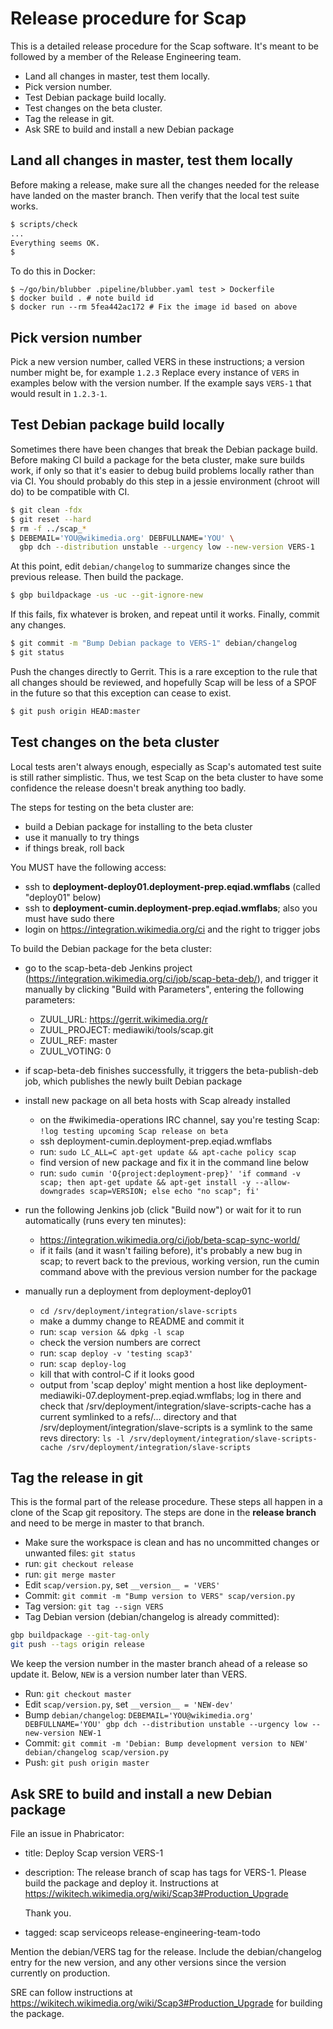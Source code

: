 # Release procedure for Scap

This is a detailed release procedure for the Scap software. It's meant
to be followed by a member of the Release Engineering team.

* Land all changes in master, test them locally.
* Pick version number.
* Test Debian package build locally.
* Test changes on the beta cluster.
* Tag the release in git.
* Ask SRE to build and install a new Debian package


## Land all changes in master, test them locally

Before making a release, make sure all the changes needed for the
release have landed on the master branch. Then verify that the local
test suite works.

```sh
$ scripts/check
...
Everything seems OK.
$ 
```

To do this in Docker:

~~~
$ ~/go/bin/blubber .pipeline/blubber.yaml test > Dockerfile
$ docker build . # note build id
$ docker run --rm 5fea442ac172 # Fix the image id based on above
~~~


## Pick version number

Pick a new version number, called VERS in these instructions; a
version number might be, for example `1.2.3` Replace every instance of
`VERS` in examples below with the version number. If the example says
`VERS-1` that would result in `1.2.3-1`.


## Test Debian package build locally

Sometimes there have been changes that break the Debian package build.
Before making CI build a package for the beta cluster, make sure
builds work, if only so that it's easier to debug build problems
locally rather than via CI. You should probably do this step in a
jessie environment (chroot will do) to be compatible with CI.

```sh
$ git clean -fdx
$ git reset --hard
$ rm -f ../scap_*
$ DEBEMAIL='YOU@wikimedia.org' DEBFULLNAME='YOU' \
  gbp dch --distribution unstable --urgency low --new-version VERS-1
```

At this point, edit `debian/changelog` to summarize changes since the
previous release. Then build the package.

```sh
$ gbp buildpackage -us -uc --git-ignore-new
```

If this fails, fix whatever is broken, and repeat until it works.
Finally, commit any changes.

```sh
$ git commit -m "Bump Debian package to VERS-1" debian/changelog
$ git status
```

Push the changes directly to Gerrit. This is a rare exception to the
rule that all changes should be reviewed, and hopefully Scap will be
less of a SPOF in the future so that this exception can cease to
exist.

```sh
$ git push origin HEAD:master
```


## Test changes on the beta cluster

Local tests aren't always enough, especially as Scap's automated test
suite is still rather simplistic. Thus, we test Scap on the beta
cluster to have some confidence the release doesn't break anything too
badly.

The steps for testing on the beta cluster are:

* build a Debian package for installing to the beta cluster
* use it manually to try things
* if things break, roll back

You MUST have the following access:

* ssh to **deployment-deploy01.deployment-prep.eqiad.wmflabs** (called
  "deploy01" below)
* ssh to **deployment-cumin.deployment-prep.eqiad.wmflabs**; also you must have sudo there
* login on <https://integration.wikimedia.org/ci> and the right to
  trigger jobs

To build the Debian package for the beta cluster:

* go to the scap-beta-deb Jenkins project
  (<https://integration.wikimedia.org/ci/job/scap-beta-deb/>), and
  trigger it manually by clicking "Build with Parameters", entering
  the following parameters:

  * ZUUL_URL: https://gerrit.wikimedia.org/r
  * ZUUL_PROJECT: mediawiki/tools/scap.git
  * ZUUL_REF: master
  * ZUUL_VOTING: 0

* if scap-beta-deb finishes successfully, it triggers the
  beta-publish-deb job, which publishes the newly built Debian package

* install new package on all beta hosts with Scap already installed

    * on the #wikimedia-operations IRC channel, say you're testing
      Scap: `!log testing upcoming Scap release on beta`
    * ssh deployment-cumin.deployment-prep.eqiad.wmflabs
    * run: `sudo LC_ALL=C apt-get update && apt-cache policy scap`
    * find version of new package and fix it in the command line below
    * run: `sudo cumin 'O{project:deployment-prep}' 'if command -v scap; then apt-get update && apt-get install -y --allow-downgrades scap=VERSION; else echo "no scap"; fi'`

* run the following Jenkins job (click "Build now") or wait for it to
  run automatically (runs every ten minutes):

    * <https://integration.wikimedia.org/ci/job/beta-scap-sync-world/>
    * if it fails (and it wasn't failing before), it's probably a new bug in scap; to revert back to the
      previous, working version, run the cumin command above with the
      previous version number for the package

* manually run a deployment from deployment-deploy01

    * `cd /srv/deployment/integration/slave-scripts`
    * make a dummy change to README and commit it
    * run: `scap version && dpkg -l scap`
    * check the version numbers are correct
    * run: `scap deploy -v 'testing scap3'`
    * run: `scap deploy-log`
    * kill that with control-C if it looks good
    * output from 'scap deploy' might mention a host like
      deployment-mediawiki-07.deployment-prep.eqiad.wmflabs; log in
      there and check that
      /srv/deployment/integration/slave-scripts-cache has a current
      symlinked to a refs/... directory and that
      /srv/deployment/integration/slave-scripts is a symlink to the
      same revs directory: 
      `ls -l /srv/deployment/integration/slave-scripts-cache /srv/deployment/integration/slave-scripts`


## Tag the release in git

This is the formal part of the release procedure. These steps all
happen in a clone of the Scap git repository. The steps are done in
the **release branch** and need to be merge in master to that branch.

* Make sure the workspace is clean and has no uncommitted changes or
  unwanted files: `git status`
* run: `git checkout release`
* run: `git merge master`
* Edit `scap/version.py`, set `__version__ = 'VERS'`
* Commit: `git commit -m "Bump version to VERS" scap/version.py`
* Tag version: `git tag --sign VERS`
* Tag Debian version (debian/changelog is already committed):

```sh
gbp buildpackage --git-tag-only
git push --tags origin release
```

We keep the version number in the master branch ahead of a release so
update it. Below, `NEW` is a version number later than VERS.

* Run: `git checkout master`
* Edit `scap/version.py`, set `__version__ = 'NEW-dev'`
* Bump `debian/changelog`: `DEBEMAIL='YOU@wikimedia.org'
  DEBFULLNAME='YOU' gbp dch --distribution unstable --urgency low
  --new-version NEW-1`
* Commit: `git commit -m 'Debian: Bump development version to NEW'
  debian/changelog scap/version.py `
* Push: `git push origin master`


## Ask SRE to build and install a new Debian package

File an issue in Phabricator:

* title: Deploy Scap version VERS-1
* description: The release branch of scap has tags for VERS-1. Please
  build the package and deploy it. Instructions at
  https://wikitech.wikimedia.org/wiki/Scap3#Production_Upgrade

  Thank you.
* tagged: scap serviceops release-engineering-team-todo


Mention the debian/VERS tag for the release. Include the
debian/changelog entry for the new version, and any other versions
since the version currently on production.

SRE can follow instructions at
<https://wikitech.wikimedia.org/wiki/Scap3#Production_Upgrade> for
building the package.
